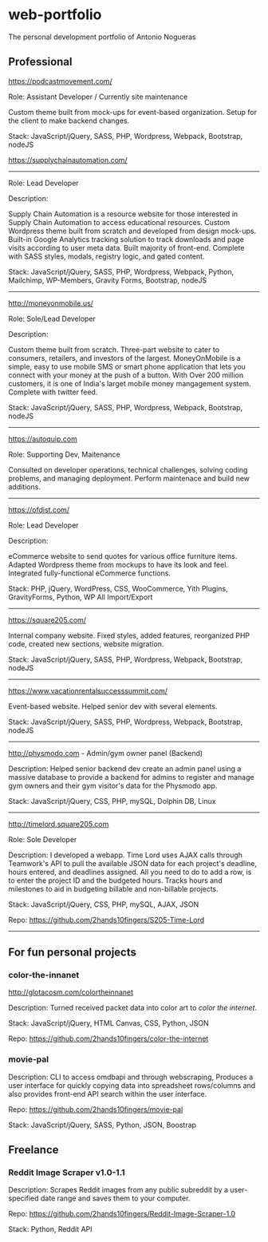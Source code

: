 # web-portfolio
The personal development portfolio of Antonio Nogueras

## Professional

https://podcastmovement.com/

Role: Assistant Developer / Currently site maintenance

Custom theme built from mock-ups for event-based organization. Setup for the client to make backend changes.

Stack: JavaScript/jQuery, SASS, PHP, Wordpress, Webpack, Bootstrap, nodeJS

https://supplychainautomation.com/

<hr>

Role: Lead Developer

Description:

Supply Chain Automation is a resource website for those interested in Supply Chain Automation to access educational resources. Custom Wordpress theme built from scratch and developed from design mock-ups. Built-in Google Analytics tracking solution to track downloads and page visits according to user meta data. Built majority of front-end. Complete with SASS styles, modals, registry logic, and gated content. 

Stack: JavaScript/jQuery, SASS, PHP, Wordpress, Webpack, Python, Mailchimp, WP-Members, Gravity Forms, Bootstrap, nodeJS

<hr>

http://moneyonmobile.us/

Role: Sole/Lead Developer

Description:

Custom theme built from scratch. Three-part website to cater to consumers, retailers, and investors of the largest. MoneyOnMobile is a simple, easy to use mobile SMS or smart phone application that lets you connect with your money at the push of a button. With Over 200 million customers, it is one of India's larget mobile money mangagement system. Complete with twitter feed.

Stack: JavaScript/jQuery, SASS, PHP, Wordpress, Webpack, Bootstrap, nodeJS

<hr>

https://autoquip.com

Role: Supporting Dev, Maitenance

Consulted on developer operations, technical challenges, solving coding problems, and managing deployment. Perform maintenace and build new additions.

<hr>

https://ofdist.com/

Role: Lead Developer

Description:

eCommerce website to send quotes for various office furniture items. Adapted Wordpress theme from mockups to have its look and feel. Integrated fully-functional eCommerce functions.

Stack: PHP, jQuery, WordPress, CSS, WooCommerce, Yith Plugins, GravityForms, Python, WP All Import/Export

<hr>

https://square205.com/

Internal company website. Fixed styles, added features,  reorganized PHP code, created new sections, website migration.

Stack: JavaScript/jQuery, SASS, PHP, Wordpress, Webpack, Bootstrap, nodeJS

<hr>

https://www.vacationrentalsuccesssummit.com/

Event-based website. Helped senior dev with several elements.

Stack: JavaScript/jQuery, SASS, PHP, Wordpress, Webpack, Bootstrap, nodeJS

<hr>

http://physmodo.com - Admin/gym owner panel (Backend)

Description: Helped senior backend dev create an admin panel using a massive database to provide a backend for admins to register and manage gym owners and their gym visitor's data for the Physmodo app.

Stack: JavaScript/jQuery, CSS, PHP, mySQL, Dolphin DB, Linux

<hr>

http://timelord.square205.com

Role: Sole Developer

Description: I developed a webapp. Time Lord uses AJAX calls through Teamwork's API to pull the available JSON data for each project's deadline, hours entered, and deadlines assigned. All you need to do to add a row, is to enter the project ID and the budgeted hours. Tracks hours and milestones to aid in budgeting billable and non-billable projects.

Stack: JavaScript/jQuery, CSS, PHP, mySQL, AJAX, JSON

Repo: https://github.com/2hands10fingers/S205-Time-Lord

<hr>

## For fun personal projects
### color-the-innanet

http://glotacosm.com/colortheinnanet

Description: Turned received packet data into color art to <i>color the internet</i>.

Stack: JavaScript/jQuery, HTML Canvas, CSS, Python, JSON

Repo: https://github.com/2hands10fingers/color-the-internet

### movie-pal

Description: CLI to access omdbapi and through webscraping, Produces a user interface for quickly copying data into spreadsheet rows/columns and also provides front-end API search within the user interface.

Repo: https://github.com/2hands10fingers/movie-pal

Stack: JavaScript/jQuery, SASS, Python, JSON, Boostrap

## Freelance
### Reddit Image Scraper v1.0-1.1
Description: Scrapes Reddit images from any public subreddit by a user-specified date range and saves them to your computer.

Repo: https://github.com/2hands10fingers/Reddit-Image-Scraper-1.0

Stack: Python, Reddit API
